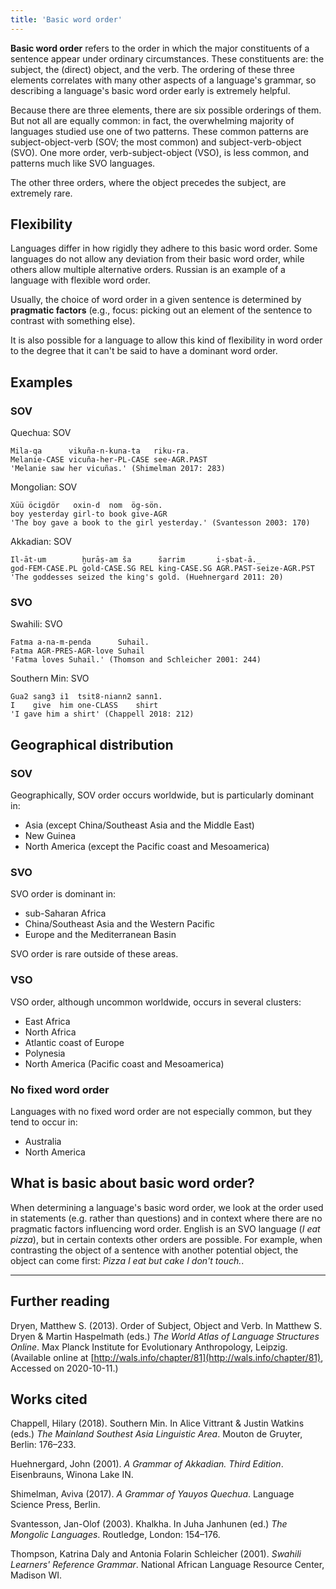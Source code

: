 ```yaml
---
title: 'Basic word order'
---
```


**Basic word order** refers to the order in which the major constituents of a sentence appear under ordinary circumstances. These constituents are: the subject, the (direct) object, and the verb. The ordering of these three elements correlates with many other aspects of a language's grammar, so describing a language's basic word order early is extremely helpful.

Because there are three elements, there are six possible orderings of them. But not all are equally common: in fact, the overwhelming majority of languages studied use one of two patterns. These common patterns are subject-object-verb (SOV; the most common) and subject-verb-object (SVO). One more order, verb-subject-object (VSO), is less common, and patterns much like SVO languages.

The other three orders, where the object precedes the subject, are extremely rare.

## Flexibility

Languages differ in how rigidly they adhere to this basic word order. Some languages do not allow any deviation from their basic word order, while others allow multiple alternative orders. Russian is an example of a language with flexible word order.

Usually, the choice of word order in a given sentence is determined by **pragmatic factors** (e.g., focus: picking out an element of the sentence to contrast with something else).

It is also possible for a language to allow this kind of flexibility in word order to the degree that it can't be said to have a dominant word order.

## Examples

### SOV

Quechua: SOV

```
Mila-qa      vikuña-n-kuna-ta   riku-ra.
Melanie-CASE vicuña-her-PL-CASE see-AGR.PAST
'Melanie saw her vicuñas.' (Shimelman 2017: 283)
```

Mongolian: SOV

```
Xüü öcigdör   oxin-d  nom  ög-sön.
boy yesterday girl-to book give-AGR
'The boy gave a book to the girl yesterday.' (Svantesson 2003: 170)
```

Akkadian: SOV

```
Il-āt-um        ḫurāṣ-am ša      šarrim       i-ṣbat-ā._
god-FEM-CASE.PL gold-CASE.SG REL king-CASE.SG AGR.PAST-seize-AGR.PST
'The goddesses seized the king's gold. (Huehnergard 2011: 20)
```

### SVO

Swahili: SVO

```
Fatma a-na-m-penda      Suhail.
Fatma AGR-PRES-AGR-love Suhail
'Fatma loves Suhail.' (Thomson and Schleicher 2001: 244)
```

Southern Min: SVO

```
Gua2 sang3 i1  tsit8-niann2 sann1.
I    give  him one-CLASS    shirt
'I gave him a shirt' (Chappell 2018: 212)
```

## Geographical distribution

### SOV

Geographically, SOV order occurs worldwide, but is particularly dominant in:

- Asia (except China/Southeast Asia and the Middle East)
- New Guinea
- North America (except the Pacific coast and Mesoamerica)

### SVO

SVO order is dominant in:

- sub-Saharan Africa
- China/Southeast Asia and the Western Pacific
- Europe and the Mediterranean Basin

SVO order is rare outside of these areas.

### VSO

VSO order, although uncommon worldwide, occurs in several clusters:

- East Africa
- North Africa
- Atlantic coast of Europe
- Polynesia
- North America (Pacific coast and Mesoamerica)

### No fixed word order

Languages with no fixed word order are not especially common, but they tend to occur in:

- Australia
- North America

## What is basic about basic word order?

When determining a language's basic word order, we look at the order used in statements (e.g. rather than questions) and in context where there are no pragmatic factors influencing word order. English is an SVO language (_I eat pizza_), but in certain contexts other orders are possible. For example, when contrasting the object of a sentence with another potential object, the object can come first: _Pizza I eat but cake I don't touch._.

---

## Further reading

Dryen, Matthew S. (2013). Order of Subject, Object and Verb. In Matthew S. Dryen & Martin Haspelmath (eds.) *The World Atlas of Language Structures Online*. Max Planck Institute for Evolutionary Anthropology, Leipzig. (Available online at [http://wals.info/chapter/81](http://wals.info/chapter/81), Accessed on 2020-10-11.)

## Works cited

Chappell, Hilary (2018). Southern Min. In Alice Vittrant & Justin Watkins (eds.) *The Mainland Southest Asia Linguistic Area*. Mouton de Gruyter, Berlin: 176–233.

Huehnergard, John (2001). *A Grammar of Akkadian. Third Edition*. Eisenbrauns, Winona Lake IN.

Shimelman, Aviva (2017). *A Grammar of Yauyos Quechua*. Language Science Press, Berlin.

Svantesson, Jan-Olof (2003). Khalkha. In Juha Janhunen (ed.) *The Mongolic Languages*. Routledge, London: 154–176.

Thompson, Katrina Daly and Antonia Folarin Schleicher (2001). *Swahili Learners' Reference Grammar*. National African Language Resource Center, Madison WI.
